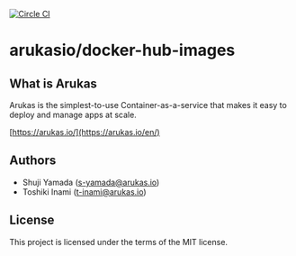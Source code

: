 [![Circle CI](https://circleci.com/gh/arukasio/docker-hub-images.svg?style=shield)](https://circleci.com/gh/arukasio/docker-hub-images)

# arukasio/docker-hub-images

## What is Arukas

Arukas is the simplest-to-use Container-as-a-service that makes it easy to deploy and manage apps at scale.

[https://arukas.io/](https://arukas.io/en/)

## Authors

* Shuji Yamada (<s-yamada@arukas.io>)
* Toshiki Inami (<t-inami@arukas.io>)

## License

This project is licensed under the terms of the MIT license.

